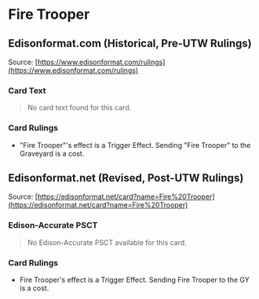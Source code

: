 # Fire Trooper

## Edisonformat.com (Historical, Pre-UTW Rulings)

Source: [https://www.edisonformat.com/rulings](https://www.edisonformat.com/rulings)

### Card Text

> No card text found for this card.

### Card Rulings

*   "Fire Trooper"'s effect is a Trigger Effect. Sending "Fire Trooper" to the Graveyard is a cost.

## Edisonformat.net (Revised, Post-UTW Rulings)

Source: [https://edisonformat.net/card?name=Fire%20Trooper](https://edisonformat.net/card?name=Fire%20Trooper)

### Edison-Accurate PSCT

> No Edison-Accurate PSCT available for this card.

### Card Rulings

*   Fire Trooper's effect is a Trigger Effect. Sending Fire Trooper to the GY is a cost.
            
